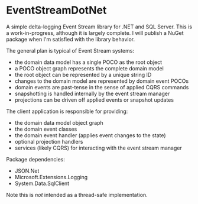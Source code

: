 # EventStreamDotNet

A simple delta-logging Event Stream library for .NET and SQL Server. This is a work-in-progress, although it is largely complete. I will publish a NuGet package when I'm satisfied with the library behavior.

The general plan is typical of Event Stream systems:

* the domain data model has a single POCO as the root object
* a POCO object graph represents the complete domain model
* the root object can be represented by a unique string ID
* changes to the domain model are represented by domain event POCOs
* domain events are past-tense in the sense of applied CQRS commands
* snapshotting is handled internally by the event stream manager
* projections can be driven off applied events or snapshot updates

The client application is responsible for providing:

* the domain data model object graph
* the domain event classes
* the domain event handler (applies event changes to the state)
* optional projection handlers
* services (likely CQRS) for interacting with the event stream manager

Package dependencies:

* JSON.Net
* Microsoft.Extensions.Logging
* System.Data.SqlClient

Note this is _not_ intended as a thread-safe implementation.
